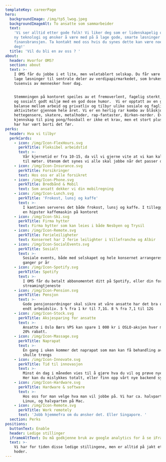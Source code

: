 ```yaml
---
templateKey: careerPage
hero:
  backgroundImage: /img/tp5_lwog.jpeg
  backgroundImageAlt: To ansatte som sammarbeider
  text:
    'Vi ser alltid etter gode folk! Vi liker deg som er lidenskapelig opptatt av
    ny teknologi og ønsker å være med på å lage gode, smarte løsninger for
    finansbransjen. Ta kontakt med oss hvis du synes dette kan være noe for
    deg!'
  title: 'Vil du bli en av oss ? '
about:
  header: Hvorfor OMS?
  section: about
  text: >-
    I OMS får du jobbe i et lite, men veletablert selskap. Du får være med på å
    lage løsninger til sentrale deler av verdipapirmarkedet, som brukes av
    tusenvis av mennesker hver dag.


    Stemmningen på kontoret speiles av et fremoverlent, fagelig sterkt, kreativt
    og sosialt godt miljø med en god dose humor.  Vi er opptatt av en god
    balanse mellom arbeid og privatliv og tilbyr ulike sosiale og faglige
    aktiviteter gjennom hele året. Vi er en herlig rar kombo av blåskjorter,
    hettegensere, skatere, metalhoder, rap-fantaster, Birken-nerder. Evt
    kjennskap til ping pong/foosball er ikke et krav, men et stort pluss om du
    har har vært borti det før.
perks:
  header: Hva vi tilbyr
  perkCards:
    - icon: /img/Icon-FlexHours.svg
      perkTitle: Fleksibel arbeidstid
      text: >-
        Vår kjernetid er fra 10-15, da vil vi gjerne vite at vi kan kalle inn
        til møter. Utenom det synes vi alle skal jobbe når det passer dem
    - icon: /img/Icon-Insurance.svg
      perkTitle: Forsikringer
      text: Hos oss er alle forsikret
    - icon: /img/Icon-Phone.svg
      perkTitle: Bredbånd & Mobil
      text: Som ansatt dekker vi din mobilregning
    - icon: /img/Icon-Lunch.svg
      perkTitle: 'Frokost, lunsj og kaffe'
      text: >-
        I kantinen serveres det både frokost, lunsj og kaffe. I tillegg har vi
        en hipster kaffemaskin på kontoret
    - icon: /img/Icon-Ski.svg
      perkTitle: Firma hytter
      text: Firma hytter som kan leies i både Nesbyen og Trysil
    - icon: /img/Icon-Remote.svg
      perkTitle: Ferieleiligheter
      text: Konsernet har 2 ferie leilighter i Villefranche og Albir
    - icon: /img/Icon-SocialEvents.svg
      perkTitle: Sosialt
      text: >-
        Sosiale events, både med selskapet og hele konsernet arrangeres flere
        ganger pr år
    - icon: /img/Icon-Spotify.svg
      perkTitle: Spotify
      text: >-
        I OMS får du betalt abbonomentet ditt på Spotify, eller din foretrukne
        streamingtjeneste
    - icon: /img/Icon-Pension.svg
      perkTitle: Pensjon
      text: >-
        Gode pensjonsordninger skal sikre at våre ansatte har det bra også etter
        endt arbeidsliv. 5 % fra 1 kr til 7,1G. 8 % fra 7,1 til 12G
    - icon: /img/Icon-Stock.svg
      perkTitle: Aksjesparing for ansatte
      text: >-
        Ansatte i Oslo Børs VPS kan spare 1 000 kr i OSLO-aksjen hver måned, med
        20% rabatt.
    - icon: /img/Icon-Massage.svg
      perkTitle: Naprapat
      text: >-
        Én gang i uken kommer det naprapat som man kan få behandling av, om det
        skulle trengs
    - icon: /img/Icon-Innovate.svg
      perkTitle: Tid til innovasjon
      text: >-
        Minst én dag i måneden vies til å gjøre hva du vil og prøve nye ting.
        Her kan du mislykkes totalt, eller finn opp vårt nye backend system.
    - icon: /img/Icon-Hardware.svg
      perkTitle: Hardware & software
      text: >-
        Hos oss for man velge hva man vil jobbe på. Vi har ca. halvparten på
        Linux, og halvparten på Mac.
    - icon: /img/Icon-Remote.svg
      perkTitle: Work remotely
      text: 'Jobb hjemmefra om du ønsker det. Eller Singapore. '
  section: Perks
positions:
  buttonText: Enable
  header: Ledige stillinger
  iframeAltText: Du må godkjenne bruk av google analytics for å se iFrame med ledige jobber.
  text: >-
    Vi har for tiden disse ledige stillingene, men er alltid på jakt etter kloke
    hoder.
---
```

